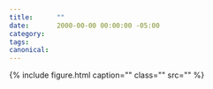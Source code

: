 ```yaml
---
title:		""
date:		2000-00-00 00:00:00 -05:00
category:	
tags:		
canonical:	
---
```


{% include figure.html caption="" class="" src="" %}
